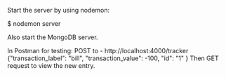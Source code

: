 Start the server by using nodemon:

$ nodemon server

Also start the MongoDB server.

In Postman for testing:
POST to - http://localhost:4000/tracker
{"transaction_label": "bill", "transaction_value": -100,
"id": "1"
}
Then GET request to view the new entry.